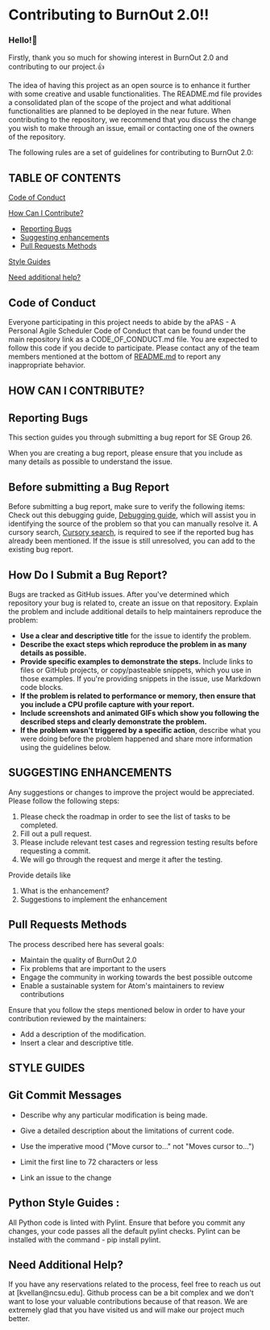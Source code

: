 # Contributing to BurnOut 2.0!!
<h3>Hello!👋</h3>
<p>Firstly, thank you so much for showing interest in BurnOut 2.0 and contributing to our project.👍</p>
The idea of having this project as an open source is to enhance it further with some creative and usable functionalities. The README.md file provides a consolidated plan of the scope of the project and what additional functionalities are planned to be deployed in the near future.
When contributing to the repository, we recommend that you discuss the change you wish to make through an issue, email or contacting one of the owners of the repository.
</p>
The following rules are a set of guidelines for contributing to BurnOut 2.0:

## TABLE OF CONTENTS
[Code of Conduct](#code-of-conduct)

[How Can I Contribute?](#how-can-i-contribute)
 * [Reporting Bugs](#reporting-bugs)
 * [Suggesting enhancements](#suggesting-enhancements)
 * [Pull Requests Methods](#pull-requests-methods)

[Style Guides](#style-guides)

[Need additional help?](#need-additional-help)



## Code of Conduct
Everyone participating in this project needs to abide by the aPAS - A Personal Agile Scheduler Code of Conduct that can be found under the main repository link as a CODE_OF_CONDUCT.md file. You are expected to follow this code if you decide to participate. Please contact any of the team members mentioned at the bottom of [README.md](README.md) to report any inappropriate behavior.

## HOW CAN I CONTRIBUTE?


  ## Reporting Bugs

  This section guides you through submitting a bug report for SE Group 26. 

  When you are creating a bug report, please ensure that you include as many details as possible to understand the issue.
  
  ## Before submitting a Bug Report
  
  Before submitting a bug report, make sure to verify the following items:
  Check out this debugging guide, [Debugging guide](https://flight-manual.atom.io/hacking-atom/sections/debugging/), which will assist you in identifying the source of the problem so that you can manually resolve it. 
 A cursory search, [Cursory search](https://github.com/search?q=+is%3Aissue+user%3Aatom), is required to see if the reported bug has already been mentioned. If the issue is still unresolved, you can add to the existing bug report. 

  ## How Do I Submit a Bug Report?
   <p>Bugs are tracked as GitHub issues. After you've determined which repository your bug is related to, create an issue on that repository.
    Explain the problem and include additional details to help maintainers reproduce the problem:</p>
   <ul>
    <li><b>Use a clear and descriptive title</b> for the issue to identify the problem.</li>
    <li><b>Describe the exact steps which reproduce the problem in as many details as possible.</li></b>
    <li><b>Provide specific examples to demonstrate the steps.</b> Include links to files or GitHub projects, or copy/pasteable snippets, which you use in those     examples. If you're providing snippets in the issue, use Markdown code blocks.</li>
    <li><b>If the problem is related to performance or memory, then ensure that you include a CPU profile capture with your report.</b></li>
    <li><b>Include screenshots and animated GIFs which show you following the described steps and clearly demonstrate the problem.</li></b>
    <li><b>If the problem wasn't triggered by a specific action</b>, describe what you were doing before the problem happened and share more information using the guidelines below.</li>
    </ul>
  
  ## SUGGESTING ENHANCEMENTS
  
  Any suggestions or changes to improve the project would be appreciated. Please follow the following steps:

1. Please check the roadmap in order to see the list of tasks to be completed. 
2. Fill out a pull request.
3. Please include relevant test cases and regression testing results before requesting a commit.
4. We will go through the request and merge it after the testing. 
  
  Provide details like 
  1) What is the enhancement? 
  2) Suggestions to implement the enhancement

  ## Pull Requests Methods
  The process described here has several goals: 

  - Maintain the quality of BurnOut 2.0 
  - Fix problems that are important to the users 
  - Engage the community in working towards the best possible outcome
  - Enable a sustainable system for Atom's maintainers to review contributions

  Ensure that you follow the steps mentioned below in order to have your contribution reviewed by the maintainers:
  - Add a description of the modification.
  - Insert a clear and descriptive title.

### <h2>STYLE GUIDES</h2>
  ## Git Commit Messages

  - Describe why any particular modification is being made.

  - Give a detailed description about the limitations of current code.

  - Use the imperative mood ("Move cursor to..." not "Moves cursor to...")

  - Limit the first line to 72 characters or less

  - Link an issue to the change

  ## Python Style Guides :

  All Python code is linted with Pylint. Ensure that before you commit any changes, your code passes all the default pylint checks. Pylint can be installed with
  the command - pip install pylint.


### <h2>Need Additional Help?</h2>
<p>If you have any reservations related to the process, feel free to reach us out at [kvellan@ncsu.edu]. Github process can be a bit complex and we don't want to lose your valuable contributions because of that reason. We are extremely glad that you have visited us and will make our project much better.</p>
